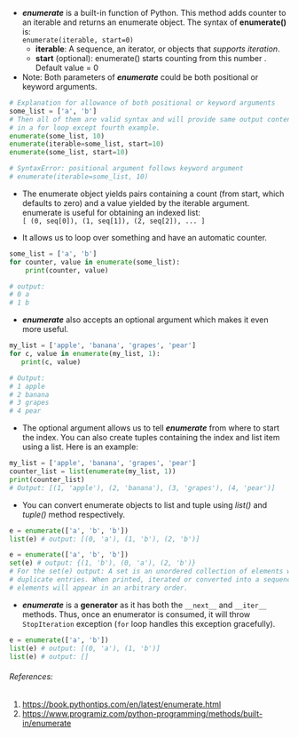 * ***enumerate*** is a built-in function of Python. This method adds
 counter to an iterable and returns an enumerate object.
The syntax of **enumerate()** is:\
`enumerate(iterable, start=0)`
    - **iterable**: A sequence, an iterator, or objects that *supports
     iteration*.
    - **start** (optional): enumerate() starts counting from this number
    . Default value = 0
 * Note: Both parameters of ***enumerate*** could be both positional or
  keyword arguments.
```python
# Explanation for allowance of both positional or keyword arguments
some_list = ['a', 'b']
# Then all of them are valid syntax and will provide same output content
# in a for loop except fourth example.
enumerate(some_list, 10)
enumerate(iterable=some_list, start=10)
enumerate(some_list, start=10)

# SyntaxError: positional argument follows keyword argument
# enumerate(iterable=some_list, 10) 
```

* The enumerate object yields pairs containing a count (from start, which
 defaults to zero) and a value yielded by the iterable argument. enumerate is
 useful for obtaining an indexed list:\
`[ (0, seq[0]), (1, seq[1]), (2, seq[2]), ... ] `

* It allows us to loop over something and have an automatic counter.
```python
some_list = ['a', 'b']
for counter, value in enumerate(some_list):
    print(counter, value)

# output:
# 0 a
# 1 b
```
* ***enumerate*** also accepts an optional argument which makes it even more
 useful.
 ```python
my_list = ['apple', 'banana', 'grapes', 'pear']
for c, value in enumerate(my_list, 1):
    print(c, value)

# Output:
# 1 apple
# 2 banana
# 3 grapes
# 4 pear
```
* The optional argument allows us to tell ***enumerate*** from where to start
the index. You can also create tuples containing the index and list item using
a list. Here is an example:
```python
my_list = ['apple', 'banana', 'grapes', 'pear']
counter_list = list(enumerate(my_list, 1))
print(counter_list)
# Output: [(1, 'apple'), (2, 'banana'), (3, 'grapes'), (4, 'pear')]
```
* You can convert enumerate objects to list and tuple using *list()* and
 *tuple()* method respectively.
```python
e = enumerate(['a', 'b', 'b'])
list(e) # output: [(0, 'a'), (1, 'b'), (2, 'b')]

e = enumerate(['a', 'b', 'b'])
set(e) # output: {(1, 'b'), (0, 'a'), (2, 'b')}
# For the set(e) output: A set is an unordered collection of elements without
# duplicate entries. When printed, iterated or converted into a sequence, its
# elements will appear in an arbitrary order.
```

* ***enumerate*** is a **generator** as it has both the `__next__` and
 `__iter__` methods. Thus, once an enumerator is consumed, it will throw
  `StopIteration` exception (`for` loop handles this exception gracefully).
```python
e = enumerate(['a', 'b'])
list(e) # output: [(0, 'a'), (1, 'b')]
list(e) # output: []
```

###### References:
1. https://book.pythontips.com/en/latest/enumerate.html
2. https://www.programiz.com/python-programming/methods/built-in/enumerate
